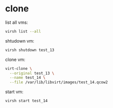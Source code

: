# clone

list all vms:
```bash
virsh list --all
```

shtudown vm:
```bash
virsh shutdown test_13
```

clone vm:
```bash
virt-clone \
  --original test_13 \
  --name test_14 \
  --file /var/lib/libvirt/images/test_14.qcow2
```

start vm:
```bash
virsh start test_14
```

